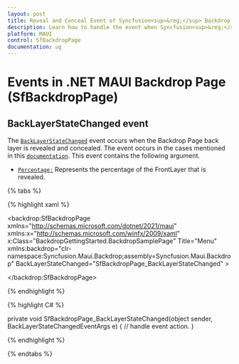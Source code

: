 ```yaml
---
layout: post
title: Reveal and Conceal Event of Syncfusion<sup>&reg;</sup> Backdrop Page | Syncfusion<sup>&reg;</sup>
description: Learn how to handle the event when Syncfusion<sup>&reg;</sup> .NET MAUI Backdrop Page is revealed and concealed.
platform: MAUI
control: SfBackdropPage
documentation: ug
---
```


# Events in .NET MAUI Backdrop Page (SfBackdropPage)

## BackLayerStateChanged event

The [`BackLayerStateChanged`](https://help.syncfusion.com/cr/maui/Syncfusion.Maui.Backdrop.SfBackdropPage.html#Syncfusion_Maui_Backdrop_SfBackdropPage_BackLayerStateChanged) event occurs when the Backdrop Page back layer is revealed and concealed. The event occurs in the cases mentioned in this [`documentation`](https://help.syncfusion.com/maui/backdrop/getting-started#reveal-and-conceal-the-back-layer). This event contains the following argument.

- [`Percentage:`](https://help.syncfusion.com/cr/maui/Syncfusion.Maui.Backdrop.BackLayerStateChangedEventArgs.html#Syncfusion_Maui_Backdrop_BackLayerStateChangedEventArgs_Percentage) Represents the percentage of the FrontLayer that is revealed.

{% tabs %} 

{% highlight xaml %} 

<backdrop:SfBackdropPage xmlns="http://schemas.microsoft.com/dotnet/2021/maui"
                         xmlns:x="http://schemas.microsoft.com/winfx/2009/xaml"
                         x:Class="BackdropGettingStarted.BackdropSamplePage"
                         Title="Menu"
                         xmlns:backdrop="clr-namespace:Syncfusion.Maui.Backdrop;assembly=Syncfusion.Maui.Backdrop"
                         BackLayerStateChanged="SfBackdropPage_BackLayerStateChanged"
                         >

</backdrop:SfBackdropPage>

{% endhighlight %}

{% highlight C# %} 

private void SfBackdropPage_BackLayerStateChanged(object sender, BackLayerStateChangedEventArgs e)
{
    // handle event action.
}

{% endhighlight %}

{% endtabs %}
